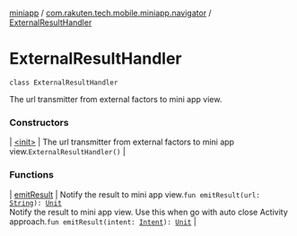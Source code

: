 [miniapp](../../index.md) / [com.rakuten.tech.mobile.miniapp.navigator](../index.md) / [ExternalResultHandler](./index.md)

# ExternalResultHandler

`class ExternalResultHandler`

The url transmitter from external factors to mini app view.

### Constructors

| [&lt;init&gt;](-init-.md) | The url transmitter from external factors to mini app view.`ExternalResultHandler()` |

### Functions

| [emitResult](emit-result.md) | Notify the result to mini app view.`fun emitResult(url: `[`String`](https://kotlinlang.org/api/latest/jvm/stdlib/kotlin/-string/index.html)`): `[`Unit`](https://kotlinlang.org/api/latest/jvm/stdlib/kotlin/-unit/index.html)<br>Notify the result to mini app view. Use this when go with auto close Activity approach.`fun emitResult(intent: `[`Intent`](https://developer.android.com/reference/android/content/Intent.html)`): `[`Unit`](https://kotlinlang.org/api/latest/jvm/stdlib/kotlin/-unit/index.html) |

